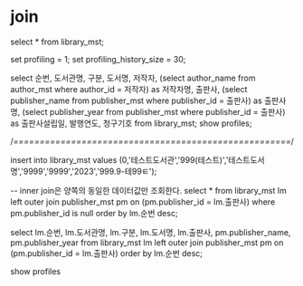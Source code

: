 # join

select
	*
from
	library_mst;


set profiling = 1;
set profiling_history_size = 30;

select
	순번,
    도서관명,
    구분,
    도서명,
    저작자,
    (select author_name from author_mst where author_id = 저작자) as 저작자명,
    출판사,
    (select publisher_name from publisher_mst where publisher_id = 출판사) as 출판사명,
    (select publisher_year from publisher_mst where publisher_id = 출판사) as 출판사설립일,
    발행연도,
    청구기호
from
	library_mst;
show profiles;
    
/*=====================================================*/

insert into library_mst
values (0,'테스트도서관','999(테스트)','테스트도서명','9999','9999','2023','999.9-테99ㅌ');


-- inner join은 양쪽의 동일한 데이터값만 조회한다.
select
	* 
from
	library_mst lm
    left outer join publisher_mst pm on (pm.publisher_id = lm.출판사)
where 
	pm.publisher_id is null
order by
	lm.순번 desc;
    
    
select
	lm.순번,
    lm.도서관명,
    lm.구분,
    lm.도서명,
    lm.출판사,
    pm.publisher_name,
    pm.publisher_year
from
	library_mst lm
    left outer join publisher_mst pm on (pm.publisher_id = lm.출판사)
order by
	lm.순번 desc;
    
show profiles
